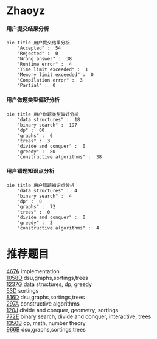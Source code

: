 # Zhaoyz

<!-- tabs:start -->



#### **用户提交结果分析**

```mermaid
pie title 用户提交结果分析
    "Accepted" :  54
    "Rejected" :  0
    "Wrong answer" :  38
    "Runtime error" :  4
    "Time limit exceeded" :  1
    "Memory limit exceeded" :  0
    "Compilation error" :  3
    "Partial" :  0
```

#### **用户做题类型偏好分析**

```mermaid
pie title 用户做题类型偏好分析
    "data structures" :  18
    "binary search" :  197
    "dp" :  60
    "graphs" :  6
    "trees" :  3
    "divide and conquer" :  0
    "greedy" :  80
    "constructive algorithms" :  38
```
#### **用户错题知识点分析**

```mermaid
pie title 用户错题知识点分析
    "data structures" :  4
    "binary search" :  4
    "dp" :  0
    "graphs" :  72
    "trees" :  0
    "divide and conquer" :  0
    "greedy" :  3
    "constructive algorithms" :  4
```



<!-- tabs:end -->
# 推荐题目
[467A](https://codeforces.com/contest/467/problem/A)		implementation		  
[1058D](https://codeforces.com/contest/1058/problem/D)		dsu,graphs,sortings,trees		  
[1237G](https://codeforces.com/contest/1237/problem/G)		data structures,
                        dp,
                        greedy		  
[53D](https://codeforces.com/contest/53/problem/D)		sortings		  
[816D](https://codeforces.com/contest/816/problem/D)		dsu,graphs,sortings,trees		  
[297A](https://codeforces.com/contest/297/problem/A)		constructive algorithms		  
[120J](https://codeforces.com/contest/120/problem/J)		divide and conquer,
                        geometry,
                        sortings		  
[772E](https://codeforces.com/contest/772/problem/E)		binary search,
                        divide and conquer,
                        interactive,
                        trees		  
[1350B](https://codeforces.com/contest/1350/problem/B)		dp,
                        math,
                        number theory		  
[966B](https://codeforces.com/contest/966/problem/B)		dsu,graphs,sortings,trees		  
